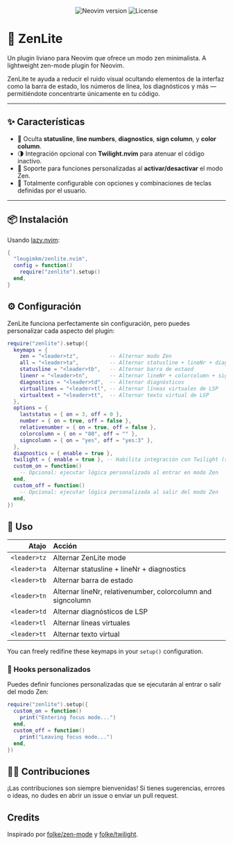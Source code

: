 <p align="center">
  <img src="https://img.shields.io/badge/Neovim-%5E0.9.0-green?style=flat-square&logo=neovim" alt="Neovim version" />
  <img src="https://img.shields.io/github/license/leugimkm/zenlite.nvim?style=flat-square&color=lightgrey" alt="License" />
</p>

# 🪷 ZenLite

Un plugin liviano para Neovim que ofrece un modo zen minimalista.
A lightweight zen-mode plugin for Neovim.

ZenLite te ayuda a reducir el ruido visual ocultando elementos de la interfaz como la barra de estado, los números de línea, los diagnósticos y más — permitiéndote concentrarte únicamente en tu código.

---

## ✨ Características

- 🔕 Oculta **statusline**, **line numbers**, **diagnostics**, **sign column**, y **color column**.
- 🌗 Integración opcional con **Twilight.nvim** para atenuar el código inactivo.
- 🧠 Soporte para funciones personalizadas al **activar/desactivar** el modo Zen.
- 🧩 Totalmente configurable con opciones y combinaciones de teclas definidas por el usuario.

---

## 📦 Instalación

Usando [lazy.nvim](https://github.com/folke/lazy.nvim):

```lua
{
  "leugimkm/zenlite.nvim",
  config = function()
    require("zenlite").setup()
  end,
}

```

## ⚙️ Configuración

ZenLite funciona perfectamente sin configuración, pero puedes personalizar cada aspecto del plugin:

```lua
require("zenlite").setup({
  keymaps = {
    zen = "<leader>tz",          -- Alternar modo Zen
    all = "<leader>ta",          -- Alternar statusline + lineNr + diagnostics
    statusline = "<leader>tb",   -- Alternar barra de estaod
    linenr = "<leader>tn",       -- Alternar lineNr + colorcolumn + signcolumn
    diagnostics = "<leader>td",  -- Alternar diagnósticos
    virtuallines = "<leader>tl", -- Alternar líneas virtuales de LSP
    virtualtext = "<leader>tt",  -- Alternar texto virtual de LSP
  },
  options = {
    laststatus = { on = 3, off = 0 },
    number = { on = true, off = false },
    relativenumber = { on = true, off = false },
    colorcolumn = { on = "80", off = "" },
    signcolumn = { on = "yes", off = "yes:3" },
  },
  diagnostics = { enable = true },
  twilight = { enable = true }, -- Habilita integración con Twilight (si está instaldo)
  custom_on = function()
    -- Opcional: ejecutar lógica personalizada al entrar en modo Zen
  end,
  custom_off = function()
    -- Opcional: ejecutar lógica personalizada al salir del modo Zen
  end,
})
```

## 🚀 Uso

|        Atajo | Acción                                                      |
| -----------: | :---------------------------------------------------------- |
| `<leader>tz` | Alternar ZenLite mode                                       |
| `<leader>ta` | Alternar statusline + lineNr + diagnostics                  |
| `<leader>tb` | Alternar barra de estado                                    |
| `<leader>tn` | Alternar lineNr, relativenumber, colorcolumn and signcolumn |
| `<leader>td` | Alternar diagnósticos de LSP                                |
| `<leader>tl` | Alternar líneas virtuales                                   |
| `<leader>tt` | Alternar texto virtual                                      |

You can freely redifine these keymaps in your `setup()` configuration.

### 🧠 Hooks personalizados

Puedes definir funciones personalizadas que se ejecutarán al entrar o salir del modo Zen:

```lua
require("zenlite").setup({
  custom_on = function()
    print("Entering focus mode...")
  end,
  custom_off = function()
    print("Leaving focus mode...")
  end,
})
```

## 🧑‍💻 Contribuciones

¡Las contribuciones son siempre bienvenidas!
Si tienes sugerencias, errores o ideas, no dudes en abrir un issue o enviar un pull request.

## Credits

Inspirado por [folke/zen-mode](https://github.com/folke/zen-mode.nvim) y [folke/twilight](https://github.com/folke/twilight.nvim).
